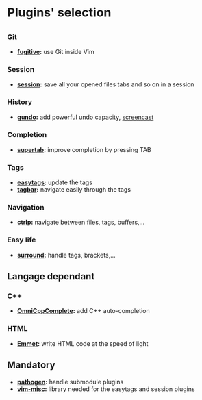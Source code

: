 # Plugins' selection

##

### Git
- **[fugitive](https://github.com/tpope/vim-fugitive):**        use Git inside Vim

### Session
- **[session](https://github.com/xolox/vim-session):**          save all your opened files tabs and so on in a session

### History
- **[gundo](https://github.com/sjl/gundo.vim):**            add powerful undo capacity, [screencast](http://vimcasts.org/episodes/undo-branching-and-gundo-vim/)

### Completion
- **[supertab](https://github.com/ervandew/supertab):**         improve completion by pressing TAB

### Tags
- **[easytags](https://github.com/vim-scripts/easytags.vim):**         update the tags
- **[tagbar](https://github.com/majutsushi/tagbar):**           navigate easily through the tags

### Navigation
- **[ctrlp](https://github.com/kien/ctrlp.vim):**            navigate between files, tags, buffers,...

### Easy life
- **[surround](https://github.com/vim-scripts/surround.vim):**         handle tags, brackets,...

## Langage dependant

### C++
- **[OmniCppComplete](https://github.com/vim-scripts/OmniCppComplete):**  add C++ auto-completion

### HTML
- **[Emmet](https://github.com/vim-scripts/Emmet.vim):**            write HTML code at the speed of light

## Mandatory
- **[pathogen](https://github.com/tpope/vim-pathogen):**         handle submodule plugins
- **[vim-misc](https://github.com/vim-scripts/vim-misc):**         library needed for the easytags and session plugins
